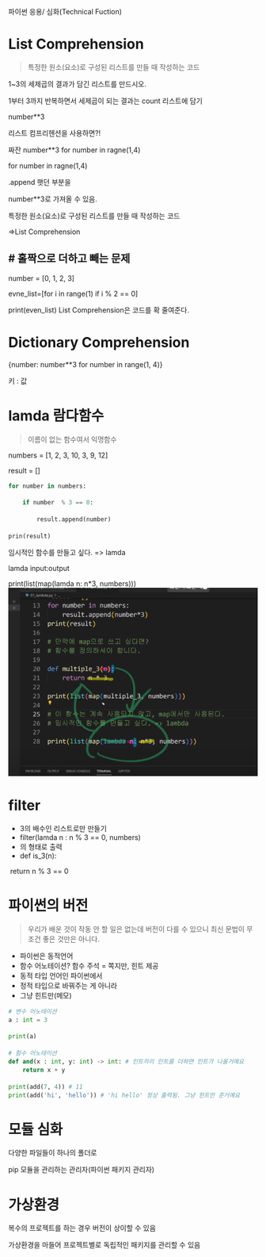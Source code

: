 파이썬 응용/ 심화(Technical Fuction)

# List Comprehension

> 특정한 원소(요소)로 구성된 리스트를 만들 때 작성하는 코드

1~3의 세제곱의 결과가 담긴 리스트를 만드시오.

1부터 3까지 반복하면서 세제곱이 되는 결과는 count 리스트에 담기

number**3



리스트 컴프리헨션을 사용하면?!

짜잔 number**3 for number in ragne(1,4)



for number in ragne(1,4)

.append 햇던 부분을

number**3로 가져올 수 있음.

특정한 원소(요소)로 구성된 리스트를 만들 때 작성하는 코드

=>List Comprehension

## # 홀짝으로 더하고 빼는 문제

number = [0, 1, 2, 3]

evne_list=[for i in range(1) if i % 2 == 0]

print(even_list) List Comprehension은 코드를 확 줄여준다.

# Dictionary Comprehension

{number: number**3 for number in range(1, 4)}

키 : 값

# lamda 람다함수

>  이름이 없는 함수여서 익명함수



numbers = [1, 2, 3, 10, 3, 9, 12]

result = []

```python
for number in numbers:

    if number  % 3 == 0:

        result.append(number)

prin(result)
```

임시적인 함수를 만들고 싶다. => lamda

lamda input:output

print(list(map(lamda n: n*3, numbers)))![image-20220721103014711](0721.assets/image-20220721103014711.png)

# filter

- 3의 배수인 리스트로만 만들기
- filter(lamda n : n % 3 == 0, numbers)
- <filter object> 의 형태로 출력
- def is_3(n):

​					return n % 3 == 0

# 파이썬의 버전

> 우리가 배운 것이 작동 안 할 일은 없는데 버전이 다를 수 있으니 최신 문법이 무조건 좋은 것만은 아니다.

- 파이썬은 동적언어
- 함수 어노테이션? 함수 주석 = 쪽지만, 힌트 제공
- 동적 타입 언어인 파이썬에서 
- 정적 타입으로 바꿔주는 게 아니라
- 그냥 힌트만(메모)

```python
# 변수 어노테이션
a : int = 3

print(a)

# 함수 어노테이션
def and(x : int, y: int) -> int: # 인트끼리 인트를 더하면 인트가 나올거예요
    return x + y

print(add(7, 4)) # 11
print(add('hi', 'hello')) # 'hi hello' 정상 출력됨. 그냥 힌트만 준거예요
```



# 모듈 심화

다양한 파일들이 하나의 폴더로 

pip 모듈을 관리하는 관리자(파이썬 패키지 관리자)



# 가상환경

복수의 프로젝트를 하는 경우 버전이 상이할 수 있음

가상환경을 마들어 프로젝트별로 독립적인 패키지를 관리할 수 있음



